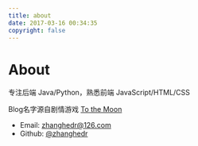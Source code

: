```yaml
---
title: about
date: 2017-03-16 00:34:35
copyright: false
---
```


# About

专注后端 Java/Python，熟悉前端 JavaScript/HTML/CSS

Blog名字源自剧情游戏 [To the Moon](https://store.steampowered.com/app/206440/To_the_Moon/)

- Email: zhanghedr@126.com
- Github: [@zhanghedr](https://github.com/zhanghedr)
